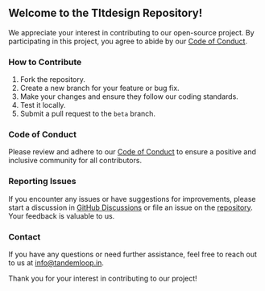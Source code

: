 ## Welcome to the Tltdesign Repository!

We appreciate your interest in contributing to our open-source project. By participating in this project, you agree to abide by our [Code of Conduct](https://github.com/tandemloop-technology/tltdesign/CODE_OF_CONDUCT.md).

### How to Contribute

1. Fork the repository.
2. Create a new branch for your feature or bug fix.
3. Make your changes and ensure they follow our coding standards.
4. Test it locally.
5. Submit a pull request to the `beta` branch.

### Code of Conduct

Please review and adhere to our [Code of Conduct](CODE_OF_CONDUCT.md) to ensure a positive and inclusive community for all contributors.

### Reporting Issues

If you encounter any issues or have suggestions for improvements, please start a discussion in [GitHub Discussions](https://github.com/tandemloop-technology/tltdesign/discussions) or file an issue on the [repository](https://github.com/tandemloop-technology/tltdesign/issues/new). Your feedback is valuable to us.

### Contact

If you have any questions or need further assistance, feel free to reach out to us at [info@tandemloop.in](mailto:info@tandemloop.in).

Thank you for your interest in contributing to our project!
